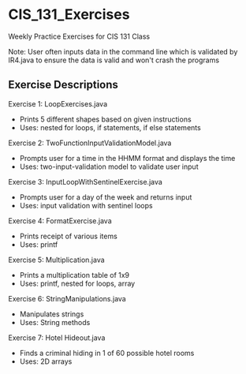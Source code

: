 # CIS_131_Exercises

Weekly Practice Exercises for CIS 131 Class


Note: User often inputs data in the command line which is validated by IR4.java to ensure the data is valid and won't crash the programs

## Exercise Descriptions
Exercise 1: LoopExercises.java
 - Prints 5 different shapes based on given instructions
 - Uses: nested for loops, if statements, if else statements

Exercise 2: TwoFunctionInputValidationModel.java
 - Prompts user for a time in the HHMM format and displays the time
 - Uses: two-input-validation model to validate user input 
 
Exercise 3: InputLoopWithSentinelExercise.java
 - Prompts user for a day of the week and returns input
 - Uses: input validation with sentinel loops
 
Exercise 4: FormatExercise.java
 - Prints receipt of various items
 - Uses: printf

Exercise 5: Multiplication.java
 - Prints a multiplication table of 1x9
 - Uses: printf, nested for loops, array

Exercise 6: StringManipulations.java
 - Manipulates strings
 - Uses: String methods

Exercise 7: Hotel Hideout.java
 - Finds a criminal hiding in 1 of 60 possible hotel rooms
 - Uses: 2D arrays
